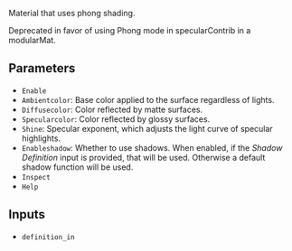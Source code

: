 Material that uses phong shading.

Deprecated in favor of using Phong mode in specularContrib in a modularMat.

## Parameters

* `Enable`
* `Ambientcolor`: Base color applied to the surface regardless of lights.
* `Diffusecolor`: Color reflected by matte surfaces.
* `Specularcolor`: Color reflected by glossy surfaces.
* `Shine`: Specular exponent, which adjusts the light curve of specular highlights.
* `Enableshadow`: Whether to use shadows. When enabled, if the *Shadow Definition* input is provided, that will be used. Otherwise a default shadow function will be used.
* `Inspect`
* `Help`

## Inputs

* `definition_in`
